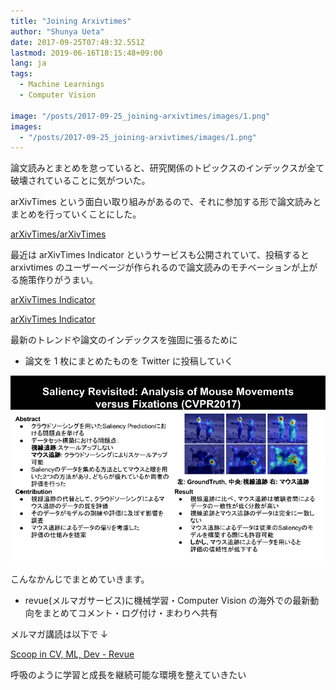 ```yaml
---
title: "Joining Arxivtimes"
author: "Shunya Ueta"
date: 2017-09-25T07:49:32.551Z
lastmod: 2019-06-16T18:15:48+09:00
lang: ja
tags:
  - Machine Learnings
  - Computer Vision

image: "/posts/2017-09-25_joining-arxivtimes/images/1.png"
images:
  - "/posts/2017-09-25_joining-arxivtimes/images/1.png"
---
```


論文読みとまとめを怠っていると、研究関係のトピックスのインデックスが全て破壊されていることに気がついた。

arXivTimes という面白い取り組みがあるので、それに参加する形で論文読みとまとめを行っていくことにした。

[arXivTimes/arXivTimes](https://github.com/arXivTimes/arXivTimes)

最近は arXivTimes Indicator というサービスも公開されていて、投稿すると arxivtimes のユーザーページが作られるので論文読みのモチベーションが上がる施策作りがうまい。

[arXivTimes Indicator](https://arxivtimes.herokuapp.com/)

[arXivTimes Indicator](https://arxivtimes.herokuapp.com/user/hurutoriya)

最新のトレンドや論文のインデックスを強固に張るために

- 論文を 1 枚にまとめたものを Twitter に投稿していく

![image](/posts/2017-09-25_joining-arxivtimes/images/1.png)

こんなかんじでまとめていきます。

> [](https://twitter.com/hurutoriya/status/909997636391911424)

- revue(メルマガサービス)に機械学習・Computer Vision の海外での最新動向をまとめてコメント・ログ付け・まわりへ共有

メルマガ講読は以下で ↓

[Scoop in CV, ML, Dev - Revue](https://www.getrevue.co/profile/hurutoriya)

呼吸のように学習と成長を継続可能な環境を整えていきたい
